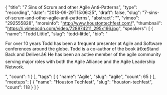{
  "title": "7 Sins of Scrum and other Agile Anti-Patterns",
  "type": "recording",
  "date": "2018-09-29T15:06:25",
  "draft": false,
  "slug": "7-sins-of-scrum-and-other-agile-anti-patterns",
  "abstract": "",
  "vimeo": "292555828",
  "moreinfo": "http://www.houstontechfest.com/",
  "thumbnail": "https://i.vimeocdn.com/video/728974211_295x166.jpg",
  "speakers": [
    {
      "name": "Todd Little",
      "slug": "todd-little",
      "bio": "<p>For over 10 years Todd has been a frequent presenter at Agile and Software conferences around the globe. Todd is a co-author of the book â€œStand Back and Deliver.â€ He has been an active member of the agile community serving major roles with both the Agile Alliance and the Agile Leadership Network.</p>",
      "count": 1
    }
  ],
  "tags": [
    {
      "name": "Agile",
      "slug": "agile",
      "count": 65
    }
  ],
  "meetups": [
    {
      "name": "Houston Techfest",
      "slug": "houston-techfest",
      "count": 118
    }
  ]
}